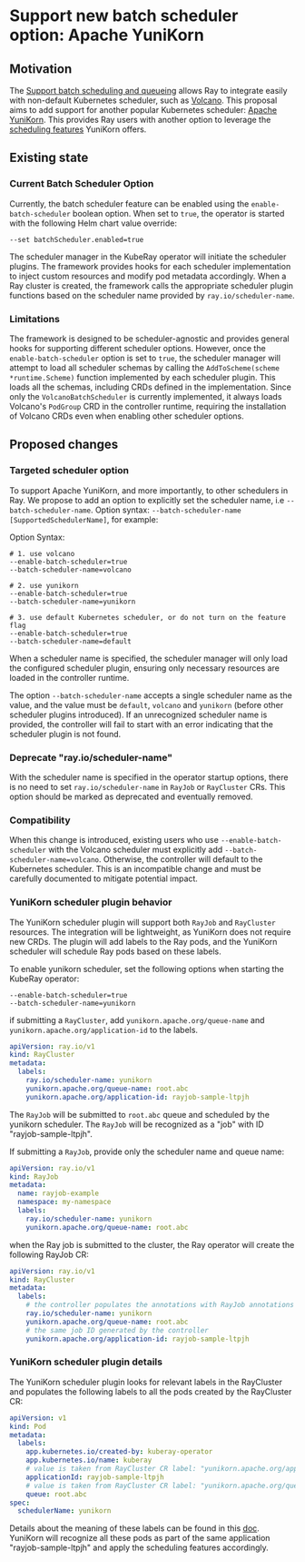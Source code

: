 # Support new batch scheduler option: Apache YuniKorn

## Motivation

The [Support batch scheduling and queueing](https://github.com/ray-project/kuberay/issues/213) allows Ray to integrate
easily with non-default Kubernetes scheduler, such as [Volcano](https://volcano.sh/). This proposal aims to add support for
another popular Kubernetes scheduler: [Apache YuniKorn](https://yunikorn.apache.org/). This provides Ray users with 
another option to leverage the [scheduling features](https://yunikorn.apache.org/docs/next/get_started/core_features)
YuniKorn offers.

## Existing state

### Current Batch Scheduler Option

Currently, the batch scheduler feature can be enabled using the `enable-batch-scheduler` boolean option.
When set to `true`, the operator is started with the following Helm chart value override:

```shell
--set batchScheduler.enabled=true
```

The scheduler manager in the KubeRay operator will initiate the scheduler plugins. The framework provides hooks for
each scheduler implementation to inject custom resources and modify pod metadata accordingly. When a Ray cluster is
created, the framework calls the appropriate scheduler plugin functions based on the scheduler name provided
by `ray.io/scheduler-name`.

### Limitations

The framework is designed to be scheduler-agnostic and provides general hooks for supporting different scheduler options.
However, once the `enable-batch-scheduler` option is set to `true`, the scheduler manager will attempt to load all
scheduler schemas by calling the `AddToScheme(scheme *runtime.Scheme)` function implemented by each scheduler plugin.
This loads all the schemas, including CRDs defined in the implementation. Since only the `VolcanoBatchScheduler`
is currently implemented, it always loads Volcano's `PodGroup` CRD in the controller runtime,
requiring the installation of Volcano CRDs even when enabling other scheduler options.

## Proposed changes

### Targeted scheduler option

To support Apache YuniKorn, and more importantly, to other schedulers in Ray.
We propose to add an option to explicitly set the scheduler name, i.e `--batch-scheduler-name`.
Option syntax: `--batch-scheduler-name [SupportedSchedulerName]`, for example:

Option Syntax:

```shell
# 1. use volcano
--enable-batch-scheduler=true
--batch-scheduler-name=volcano

# 2. use yunikorn
--enable-batch-scheduler=true
--batch-scheduler-name=yunikorn

# 3. use default Kubernetes scheduler, or do not turn on the feature flag
--enable-batch-scheduler=true
--batch-scheduler-name=default
```

When a scheduler name is specified, the scheduler manager will only load the configured scheduler plugin,
ensuring only necessary resources are loaded in the controller runtime.

The option `--batch-scheduler-name` accepts a single scheduler name as the value, and the value must be `default`,
`volcano` and `yunikorn` (before other scheduler plugins introduced). If an unrecognized scheduler name is provided,
the controller will fail to start with an error indicating that the scheduler plugin is not found.

### Deprecate "ray.io/scheduler-name"

With the scheduler name is specified in the operator startup options, there is no need to set `ray.io/scheduler-name`
in `RayJob` or `RayCluster` CRs. This option should be marked as deprecated and eventually removed.

### Compatibility

When this change is introduced, existing users who use `--enable-batch-scheduler` with the Volcano scheduler
must explicitly add `--batch-scheduler-name=volcano`. Otherwise, the controller will default to the Kubernetes scheduler.
This is an incompatible change and must be carefully documented to mitigate potential impact.

### YuniKorn scheduler plugin behavior

The YuniKorn scheduler plugin will support both `RayJob` and `RayCluster` resources. The integration will be lightweight,
as YuniKorn does not require new CRDs. The plugin will add labels to the Ray pods, and the YuniKorn scheduler will
schedule Ray pods based on these labels.

To enable yunikorn scheduler, set the following options when starting the KubeRay operator:

```shell
--enable-batch-scheduler=true
--batch-scheduler-name=yunikorn
```

if submitting a `RayCluster`, add `yunikorn.apache.org/queue-name` and `yunikorn.apache.org/application-id` to the labels.

```yaml
apiVersion: ray.io/v1
kind: RayCluster
metadata:
  labels:
    ray.io/scheduler-name: yunikorn
    yunikorn.apache.org/queue-name: root.abc
    yunikorn.apache.org/application-id: rayjob-sample-ltpjh 
```

The `RayJob` will be submitted to `root.abc` queue and scheduled by the yunikorn scheduler. The `RayJob` will be
recognized as a "job" with ID "rayjob-sample-ltpjh".

If submitting a `RayJob`, provide only the scheduler name and queue name:

```yaml
apiVersion: ray.io/v1
kind: RayJob
metadata:
  name: rayjob-example
  namespace: my-namespace
  labels:
    ray.io/scheduler-name: yunikorn
    yunikorn.apache.org/queue-name: root.abc
```

when the Ray job is submitted to the cluster, the Ray operator will create the following RayJob CR:

```yaml
apiVersion: ray.io/v1
kind: RayCluster
metadata:
  labels:
    # the controller populates the annotations with RayJob annotations
    ray.io/scheduler-name: yunikorn
    yunikorn.apache.org/queue-name: root.abc
    # the same job ID generated by the controller
    yunikorn.apache.org/application-id: rayjob-sample-ltpjh 
```

### YuniKorn scheduler plugin details

The YuniKorn scheduler plugin looks for relevant labels in the RayCluster and populates the following labels
to all the pods created by the RayCluster CR:

```yaml
apiVersion: v1
kind: Pod
metadata:
  labels:
    app.kubernetes.io/created-by: kuberay-operator
    app.kubernetes.io/name: kuberay
    # value is taken from RayCluster CR label: "yunikorn.apache.org/application-id"
    applicationId: rayjob-sample-ltpjh
    # value is taken from RayCluster CR label: "yunikorn.apache.org/queue"
    queue: root.abc
spec:
  schedulerName: yunikorn
```
Details about the meaning of these labels can be found in this
[doc](https://yunikorn.apache.org/docs/user_guide/labels_and_annotations_in_yunikorn#labels-and-annotations-in-yunikorn).
YuniKorn will recognize all these pods as part of the same application "rayjob-sample-ltpjh" and apply the
scheduling features accordingly.


